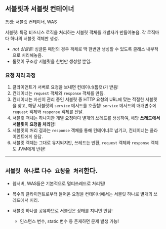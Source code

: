 ## 서블릿과 서블릿 컨테이너

톰캣: 서블릿 컨테이너, WAS

서블릿: 특정 비즈니스 로직을 처리하는 서블릿 객체를 개발자가 만들어놓음. 각 로직마다 하나의 서블릿 객체만 생성.

- _not 싱글톤_! 싱글톤 패턴의 경우 객체로 딱 한번만 생성할 수 있도록 클래스 내부적으로 처리해놓음.
- 톰캣이 구조상 서블릿을 한번만 생성할 뿐임.

### 요청 처리 과정

1. 클라이언트가 서버로 요청을 보내면 컨테이너(톰캣)가 받음!
2. 컨테이너는 `request` 객체와 `response` 객체를 만듬.
3. 컨테이너는 자신이 관리 중인 서블릿 중 HTTP 요청의 URL에 맞는 적절한 서블릿을 찾고, 해당 서블릿의 `service` 메서드를 호출함! `service` 메서드의 매개변수에 `request` 객체와 `response` 객체를 전달.
4. 서블릿 객체는 하나지만 개별 요청마다 별개의 쓰레드를 생성하여, 해당 **쓰레드에서 서블릿이 요청을 처리**함!
5. 서블릿의 처리 결과는 `response` 객체를 통해 컨테이너로 넘기고, 컨테이너는 클라이언트에게 응답.
6. 서블릿 객체는 그대로 유지되지만, 쓰레드는 반환, `request` 객체와 `response` 객체도 JVM에게 반환!

---

## `서블릿 하나`로 `다수 요청을 처리`한다.

- 웹서버, WAS들은 기본적으로 멀티쓰레드로 처리됨!
- 복수의 클라이언트로부터 들어온 요청을 컨테이너에서는 서블릿 하나로 별개의 쓰레드에서 처리.

- 서블릿 하나를 공유하므로 서블릿은 상태를 지니면 안됨!
    - 인스턴스 변수, static 변수 등 존재하면 문제 발생 가능!
